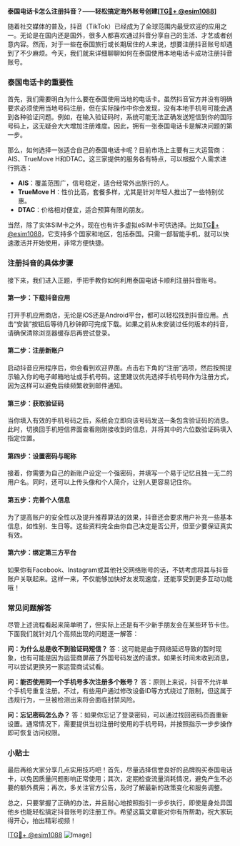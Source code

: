 **泰国电话卡怎么注册抖音？——轻松搞定海外账号创建[[TG💪+ @esim1088](https://t.me/s/esim1088)]**

随着社交媒体的普及，抖音（TikTok）已经成为了全球范围内最受欢迎的应用之一。无论是在国内还是国外，很多人都喜欢通过抖音分享自己的生活、才艺或者创意内容。然而，对于一些在泰国旅行或长期居住的人来说，想要注册抖音账号却遇到了不少麻烦。今天，我们就来详细聊聊如何在泰国使用本地电话卡成功注册抖音账号。

### 泰国电话卡的重要性

首先，我们需要明白为什么要在泰国使用当地的电话卡。虽然抖音官方并没有明确要求必须使用当地号码注册，但在实际操作中你会发现，没有本地手机号可能会遇到各种验证问题。例如，在输入验证码时，系统可能无法正确发送短信到你的国际号码上，这无疑会大大增加注册难度。因此，拥有一张泰国电话卡是解决问题的第一步。

那么，如何选择一张适合自己的泰国电话卡呢？目前市场上主要有三大运营商：AIS、TrueMove H和DTAC。这三家提供的服务各有特点，可以根据个人需求进行挑选：

- **AIS**：覆盖范围广，信号稳定，适合经常外出旅行的人。
- **TrueMove H**：性价比高，套餐多样，尤其是针对年轻人推出了一些特别优惠。
- **DTAC**：价格相对便宜，适合预算有限的朋友。

当然，除了实体SIM卡之外，现在也有许多虚拟eSIM卡可供选择。比如[TG💪+ @esim1088](https://t.me/s/esim1088)，它支持多个国家和地区，包括泰国。只需一部智能手机，就可以快速激活并开始使用，非常方便快捷。

### 注册抖音的具体步骤

接下来，我们进入正题，手把手教你如何利用泰国电话卡顺利注册抖音账号。

#### 第一步：下载抖音应用
打开手机应用商店，无论是iOS还是Android平台，都可以轻松找到抖音应用。点击“安装”按钮后等待几秒钟即可完成下载。如果之前从未安装过任何版本的抖音，请确保清除浏览器缓存后再尝试登录。

#### 第二步：注册新账户
启动抖音应用程序后，你会看到欢迎界面。点击右下角的“注册”选项，然后按照提示输入你的电子邮箱地址或手机号码。这里建议优先选择手机号码作为注册方式，因为这样可以避免后续频繁收到邮件通知。

#### 第三步：获取验证码
当你填入有效的手机号码之后，系统会立即向该号码发送一条包含验证码的消息。此时，切换回手机短信界面查看刚刚接收到的信息，并将其中的六位数验证码填入指定位置。

#### 第四步：设置密码与昵称
接着，你需要为自己的新账户设定一个强密码，并填写一个易于记忆且独一无二的用户名。同时，还可以上传头像和个人简介，让别人更容易记住你。

#### 第五步：完善个人信息
为了提高账户的安全性以及提升推荐算法的效果，抖音还会要求用户补充一些基本信息，如性别、生日等。这些资料完全由你自己决定是否公开，但至少要保证真实有效。

#### 第六步：绑定第三方平台
如果你有Facebook、Instagram或其他社交网络账号的话，不妨考虑将其与抖音账户关联起来。这样一来，不仅能够加快好友发现速度，还能享受到更多互动功能哦！

### 常见问题解答

尽管上述流程看起来简单明了，但实际上还是有不少新手朋友会在某些环节卡住。下面我们就针对几个高频出现的问题逐一解答：

**问：为什么总是收不到验证码短信？**
答：这可能是由于网络延迟导致的暂时现象，也有可能是因为运营商屏蔽了外国号码发送的请求。如果长时间未收到消息，可以尝试更换另一家运营商试试看。

**问：能否使用同一个手机号多次注册多个账号？**
答：原则上来说，抖音不允许单个手机号重复注册。不过，有些用户通过修改设备ID等方式绕过了限制，但这属于违规行为，一旦被检测出来将会面临封禁风险。

**问：忘记密码怎么办？**
答：如果你忘记了登录密码，可以通过找回密码页面重新设置。通常情况下，需要提供当初注册时使用的手机号码，并按照指示一步步操作即可恢复访问权限。

### 小贴士

最后再给大家分享几点实用技巧吧！首先，尽量选择信誉良好的品牌购买泰国电话卡，以免因质量问题影响正常使用；其次，定期检查流量消耗情况，避免产生不必要的额外费用；再次，多关注官方公告，及时了解最新的政策变化和服务调整。

总之，只要掌握了正确的办法，并且耐心地按照指引一步步执行，即使是身处异国他乡也能轻松搞定抖音账号的注册工作。希望这篇文章能对你有所帮助，祝大家玩得开心，拍出精彩视频！

[[TG💪+ @esim1088](https://t.me/s/esim1088) ![Image](https://i.postimg.cc/4NQfJmqS/Snipaste-2025-05-13-00-14-12.png)]